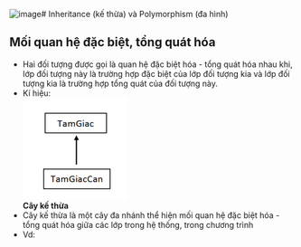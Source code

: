 ![image](https://github.com/MinhHung7/Oriented_Object_Programing_OOP/assets/118424791/99ad2cb4-5ef0-4ca5-ba46-48fcfb02f10d)# Inheritance (kế thừa) và Polymorphism (đa hình)
## Mối quan hệ đặc biệt, tổng quát hóa
- Hai đối tượng được gọi là quan hệ đặc biệt hóa - tổng quát hóa nhau khi, lớp đối tượng này là trường hợp đặc biệt của lớp đối tượng kia và lớp đối tượng kia là trường hợp tổng quát của đối tượng này.
- Kí hiệu:<br>
![](https://github.com/MinhHung7/Oriented_Object_Programing_OOP/blob/main/Inheritance%20Ex.png)
<br>**Cây kế thừa**
- Cây kế thừa là một cây đa nhánh thể hiện mối quan hệ đặc biệt hóa - tổng quát hóa giữa các lớp trong hệ thống, trong chương trình
- Vd:<br>
![]()

